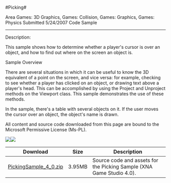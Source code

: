 #Picking#

Area
Games: 3D Graphics, Games: Collision, Games: Graphics, Games: Physics
Submitted
5/24/2007
Code Sample

---

Description:

This sample shows how to determine whether a player's cursor is over an object, and how to find out where on the screen an object is.

Sample Overview

There are several situations in which it can be useful to know the 3D equivalent of a point on the screen, and vice versa: for example, checking to see whether a player has clicked on an object, or drawing text above a player's head. This can be accomplished by using the Project and Unproject methods on the Viewport class. This sample demonstrates the use of these methods.

In the sample, there's a table with several objects on it. If the user moves the cursor over an object, the object's name is drawn.


All content and source code downloaded from this page are bound to the Microsoft Permissive License (Ms-PL).

![](https://github.com/DDReaper/XNAGameStudio/blob/master/Images/XNA_Picking_01_small.jpg)![](https://github.com/DDReaper/XNAGameStudio/blob/master/Images/XNA_Picking_02_small.jpg)

	

 
Download | Size | Description
---|---|---|
[PickingSample_4_0.zip](https://github.com/DDReaper/XNAGameStudio/blob/master/Samples/PickingSample_4_0.zip?raw=true) | 3.95MB | Source code and assets for the Picking Sample (XNA Game Studio 4.0). 